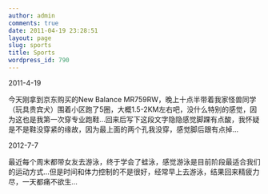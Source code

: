```yaml
---
author: admin
comments: true
date: 2011-04-19 23:28:51
layout: page
slug: sports
title: Sports
wordpress_id: 790
---
```


2011-4-19

今天刚拿到京东购买的New Balance MR759RW，晚上十点半带着我家怪兽同学（玩具贵宾犬）围着小区跑了5圈，大概1.5-2KM左右吧，没什么特别的感觉，因为这也是我第一次穿专业跑鞋...回来后写下这段文字隐隐感觉脚踝有点酸，我怀疑是不是鞋没穿紧的缘故，因为最上面的两个孔我没穿，感觉脚后跟有点掉...

2012-7-7

最近每个周末都带女友去游泳，终于学会了蛙泳，感觉游泳是目前阶段最适合我们的运动方式...但是时间和体力控制的不是很好，经常早上去游泳，结果回来精疲力尽，一天都痛不欲生...
